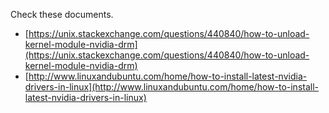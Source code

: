 Check these documents.
* [https://unix.stackexchange.com/questions/440840/how-to-unload-kernel-module-nvidia-drm](https://unix.stackexchange.com/questions/440840/how-to-unload-kernel-module-nvidia-drm)
* [http://www.linuxandubuntu.com/home/how-to-install-latest-nvidia-drivers-in-linux](http://www.linuxandubuntu.com/home/how-to-install-latest-nvidia-drivers-in-linux)
